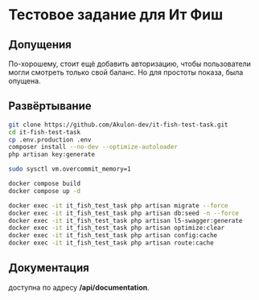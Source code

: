 # Тестовое задание для Ит Фиш

## Допущения
По-хорошему, стоит ещё добавить авторизацию, чтобы пользователи могли смотреть только свой баланс. Но для простоты показа, была опущена.  

## Развёртывание

```bash
git clone https://github.com/Akulon-dev/it-fish-test-task.git
cd it-fish-test-task
cp .env.production .env
composer install --no-dev --optimize-autoloader
php artisan key:generate

sudo sysctl vm.overcommit_memory=1

docker compose build
docker compose up -d

docker exec -it it_fish_test_task php artisan migrate --force
docker exec -it it_fish_test_task php artisan db:seed -n --force
docker exec -it it_fish_test_task php artisan l5-swagger:generate
docker exec -it it_fish_test_task php artisan optimize:clear
docker exec -it it_fish_test_task php artisan config:cache
docker exec -it it_fish_test_task php artisan route:cache
```

## Документация
доступна по адресу **/api/documentation**.


